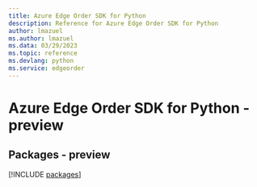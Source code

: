 ```yaml
---
title: Azure Edge Order SDK for Python
description: Reference for Azure Edge Order SDK for Python
author: lmazuel
ms.author: lmazuel
ms.data: 03/29/2023
ms.topic: reference
ms.devlang: python
ms.service: edgeorder
---
```

# Azure Edge Order SDK for Python - preview
## Packages - preview
[!INCLUDE [packages](edge-order-index.md)]